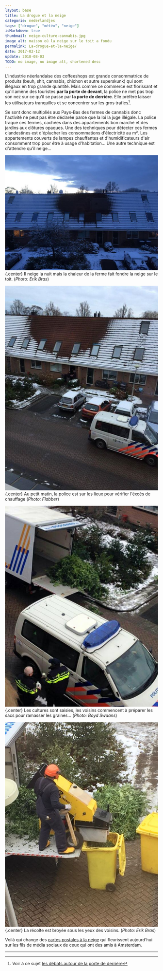 ```yaml
---
layout: base
title: La drogue et la neige
categorie: nederlandjes
tags: ["drogue", "météo", "neige"]
isMarkdown: true
thumbnail: neige-culture-cannabis.jpg
image_alt: maison oú la neige sur le toit a fondu
permalink: La-drogue-et-la-neige/
date: 2017-02-12
update: 2018-08-03
TODO: no image, no image alt, shortened desc
---
```


L'industrie néerlandaise des coffeeshops est grande consommatrice de produits (beuh, shit, cannabis, chichon et autre superskunk) qui sont illégaux en trop grande quantité. Mais comme ce commerce est florissant et qu'il amène des touristes **par la porte de devant**, la police ne met pas trop son nez sur ce qu'il se passe par **la porte de derrière**. Elle préfère laisser les utilisateurs tranquilles et se concentrer sur les gros trafics[^1].

Se sont donc multipliés aux Pays-Bas des fermes de cannabis donc l'activité ne peut pas être déclarée parce que la loi la juge illégale. La police traque ces fermes, cachées dans des appartements bon marché et des jardins aux clôtures opaques. Une des techniques pour détecter ces fermes clandestines est d'éplucher les consommations d'électricité au m². Les appartements couverts de lampes chauffantes et d'humidificateurs d'air consomment trop pour être à usage d'habitation... Une autre technique est d'attendre qu'il neige...


![culture-cannabis-nuit-neige.jpg](culture-cannabis-nuit-neige.jpg){.center}
Il neige la nuit mais la chaleur de la ferme fait fondre la neige sur le toit. (*Photo: Erik Bras*)

<!--excerpt-->

![neige-culture-cannabis.jpg](neige-culture-cannabis.jpg){.center}
Au petit matin, la police est sur les lieux pour vérifier l'éxcès de chauffage (*Photo: Flabber*)

![culture-cannabis-saisie-police.jpg](culture-cannabis-saisie-police.jpg){.center}
Les cultures sont saisies, les voisins commencent à préparer les sacs pour ramasser les graines... (*Photo: Boyd Swaans*)

![culture-cannabis-broyee-police.jpg](culture-cannabis-broyee-police.jpg){.center}
La récolte est broyée sous les yeux des voisins. (*Photo: Erik Bras*)


Voilà qui change des [cartes postales à la neige](http://meinamsterdam.nl/la-temperature-ressentie) qui fleurissent aujourd'hui sur les fils de média sociaux de ceux qui ont des amis à Amsterdam.

--- 
[^1]: Voir à ce sujet [les débats autour de la porte de derrière](/cannabis-une-loi-plus-dure-pour-les-drogues-douces) 
<!-- post notes:
https://www.facebook.com/flabber.nl/photos/a.10150149241300159.331623.286900600158/10153103786565159/ Flabber 
https://www.facebook.com/photo.php?fbid=10205966082737565&set=p.10205966082737565Erik Bras 
https://www.facebook.com/photo.php?fbid=834187763306365&set=p.834187763306365 Boyd Swaans 
https://www.facebook.com/photo.php?fbid=10205966085977646&set=p.10205966085977646 Erik Bras
--->
